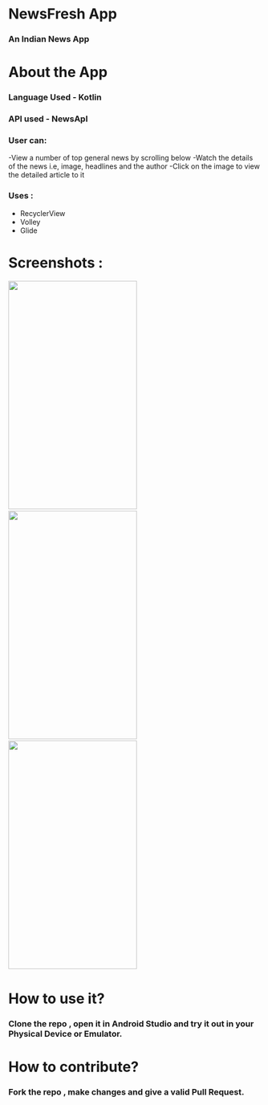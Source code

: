 # NewsFresh App
### An Indian News App

# About the App #
### Language Used - Kotlin 
### API used - NewsApI

### User can:

-View a number of top general news by scrolling below
-Watch the details of the news i.e, image, headlines and the author
-Click on the image to view the detailed article to it

### Uses :

- RecyclerView
- Volley
- Glide

# Screenshots :  

  <img src="screenshots/ss1.png" width="256" height="455">&nbsp;&nbsp;&nbsp;&nbsp;&nbsp;
  <img src="screenshots/ss2.png" width="256" height="455">&nbsp;&nbsp;&nbsp;&nbsp;&nbsp;
  <img src="screenshots/ss3.png" width="256" height="455">&nbsp;&nbsp;&nbsp;&nbsp;&nbsp;


# How to use it?
### Clone the repo , open it in Android Studio and try it out in your Physical Device or Emulator.

# How to contribute?
### Fork the repo , make changes and give a valid Pull Request.
